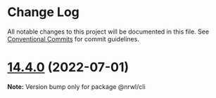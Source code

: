 # Change Log

All notable changes to this project will be documented in this file.
See [Conventional Commits](https://conventionalcommits.org) for commit guidelines.

# [14.4.0](https://github.com/nrwl/nx/compare/14.3.6...14.4.0) (2022-07-01)

**Note:** Version bump only for package @nrwl/cli
